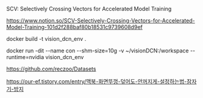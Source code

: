 SCV: Selectively Crossing Vectors for Accelerated Model Training


https://www.notion.so/SCV-Selectively-Crossing-Vectors-for-Accelerated-Model-Training-101d2f288baf80b18531c9739608d9ef

docker build -t vision_dcn_env .

docker run -dit --name con --shm-size=10g -v ~/visionDCN:/workspace  --runtime=nvidia vision_dcn_env

https://github.com/reczoo/Datasets

https://our-ef.tistory.com/entry/맥북-화면뚜껑-덮어도-안꺼지게-설정하는법-잠자기-방지